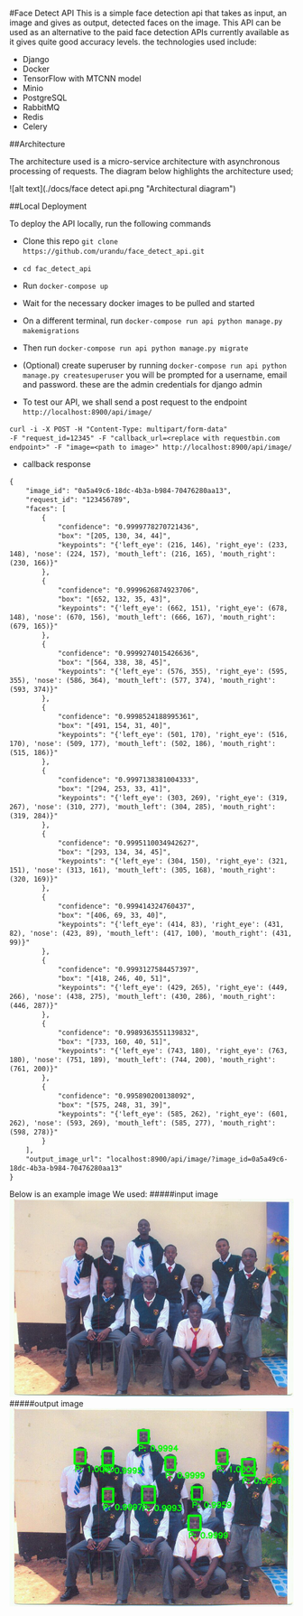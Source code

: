 #Face Detect API
This is a simple face detection api that takes as input, an image and gives as output, detected faces on the image. This API can be used as an alternative to the paid face detection APIs currently available as it gives quite good accuracy levels.
the technologies used include: 
- Django
- Docker
- TensorFlow with MTCNN model
- Minio
- PostgreSQL
- RabbitMQ
- Redis
- Celery

##Architecture

The architecture used is a micro-service architecture with asynchronous processing of requests.
The diagram below highlights the architecture used;

![alt text](./docs/face detect api.png "Architectural diagram")

##Local Deployment

To deploy the API locally, run the following commands
- Clone this repo `git clone https://github.com/urandu/face_detect_api.git`
- `cd fac_detect_api`
- Run `docker-compose up `
- Wait for the necessary docker images to be pulled and started
- On a different terminal, run `docker-compose run api python manage.py makemigrations`
- Then run `docker-compose run api python manage.py migrate`
- (Optional) create superuser by running `docker-compose run api python manage.py createsuperuser` you will be prompted for a username, email and password. these are the admin credentials for django admin

- To test our API, we shall send a post request to the endpoint `http://localhost:8900/api/image/`

 ```
curl -i -X POST -H "Content-Type: multipart/form-data" 
-F "request_id=12345" -F "callback_url=<replace with requestbin.com endpoint>" -F "image=<path to image>" http://localhost:8900/api/image/

```
- callback response
```
{
    "image_id": "0a5a49c6-18dc-4b3a-b984-70476280aa13",
    "request_id": "123456789",
    "faces": [
        {
            "confidence": "0.9999778270721436",
            "box": "[205, 130, 34, 44]",
            "keypoints": "{'left_eye': (216, 146), 'right_eye': (233, 148), 'nose': (224, 157), 'mouth_left': (216, 165), 'mouth_right': (230, 166)}"
        },
        {
            "confidence": "0.9999626874923706",
            "box": "[652, 132, 35, 43]",
            "keypoints": "{'left_eye': (662, 151), 'right_eye': (678, 148), 'nose': (670, 156), 'mouth_left': (666, 167), 'mouth_right': (679, 165)}"
        },
        {
            "confidence": "0.9999274015426636",
            "box": "[564, 338, 38, 45]",
            "keypoints": "{'left_eye': (576, 355), 'right_eye': (595, 355), 'nose': (586, 364), 'mouth_left': (577, 374), 'mouth_right': (593, 374)}"
        },
        {
            "confidence": "0.9998524188995361",
            "box": "[491, 154, 31, 40]",
            "keypoints": "{'left_eye': (501, 170), 'right_eye': (516, 170), 'nose': (509, 177), 'mouth_left': (502, 186), 'mouth_right': (515, 186)}"
        },
        {
            "confidence": "0.9997138381004333",
            "box": "[294, 253, 33, 41]",
            "keypoints": "{'left_eye': (303, 269), 'right_eye': (319, 267), 'nose': (310, 277), 'mouth_left': (304, 285), 'mouth_right': (319, 284)}"
        },
        {
            "confidence": "0.9995110034942627",
            "box": "[293, 134, 34, 45]",
            "keypoints": "{'left_eye': (304, 150), 'right_eye': (321, 151), 'nose': (313, 161), 'mouth_left': (305, 168), 'mouth_right': (320, 169)}"
        },
        {
            "confidence": "0.999414324760437",
            "box": "[406, 69, 33, 40]",
            "keypoints": "{'left_eye': (414, 83), 'right_eye': (431, 82), 'nose': (423, 89), 'mouth_left': (417, 100), 'mouth_right': (431, 99)}"
        },
        {
            "confidence": "0.9993127584457397",
            "box": "[418, 246, 40, 51]",
            "keypoints": "{'left_eye': (429, 265), 'right_eye': (449, 266), 'nose': (438, 275), 'mouth_left': (430, 286), 'mouth_right': (446, 287)}"
        },
        {
            "confidence": "0.9989363551139832",
            "box": "[733, 160, 40, 51]",
            "keypoints": "{'left_eye': (743, 180), 'right_eye': (763, 180), 'nose': (751, 189), 'mouth_left': (744, 200), 'mouth_right': (761, 200)}"
        },
        {
            "confidence": "0.995890200138092",
            "box": "[575, 248, 31, 39]",
            "keypoints": "{'left_eye': (585, 262), 'right_eye': (601, 262), 'nose': (593, 269), 'mouth_left': (585, 277), 'mouth_right': (598, 278)}"
        }
    ],
    "output_image_url": "localhost:8900/api/image/?image_id=0a5a49c6-18dc-4b3a-b984-70476280aa13"
}

```


Below is an example image We used:
#####input image
![alt text](./docs/299510_286698748013512_621328646_n.jpg "Architectural diagram")
#####output image
![alt text](./docs/detected_faces_5003585c-9ca5-42f5-81d0-87193740e0a6.jpg "Architectural diagram")